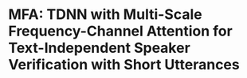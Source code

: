 # MFA: TDNN with Multi-Scale Frequency-Channel Attention for Text-Independent Speaker Verification with Short Utterances
